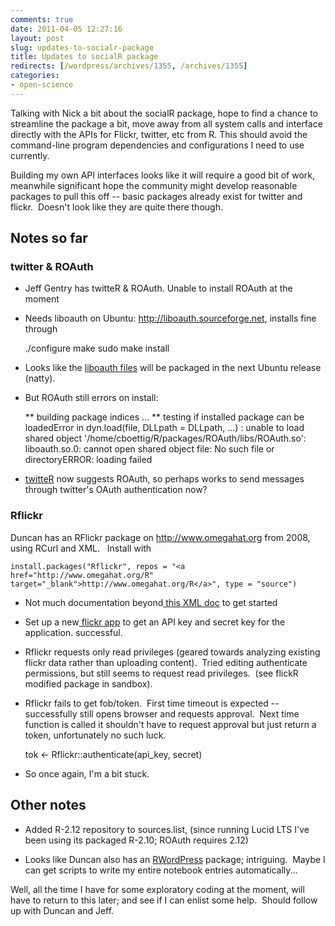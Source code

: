 ```yaml
---
comments: true
date: 2011-04-05 12:27:16
layout: post
slug: updates-to-socialr-package
title: Updates to socialR package
redirects: [/wordpress/archives/1355, /archives/1355]
categories:
- open-science
---
```


Talking with Nick a bit about the socialR package, hope to find a chance to streamline the package a bit, move away from all system calls and interface directly with the APIs for Flickr, twitter, etc from R. This should avoid the command-line program dependencies and configurations I need to use currently.

Building my own API interfaces looks like it will require a good bit of work, meanwhile significant hope the community might develop reasonable packages to pull this off -- basic packages already exist for twitter and flickr.  Doesn't look like they are quite there though.


## Notes so far




### twitter & ROAuth





	
  * Jeff Gentry has twitteR & ROAuth.  Unable to install ROAuth at the moment

	
  * Needs liboauth on Ubuntu: http://liboauth.sourceforge.net, installs fine through



    
    ./configure
    make
    sudo make install





	
  * Looks like the [liboauth files](http://packages.ubuntu.com/natty/i386/liboauth0) will be packaged in the next Ubuntu release (natty).

	
  * But ROAuth still errors on install:



    
    ** building package indices ...
    ** testing if installed package can be loadedError in dyn.load(file, DLLpath = DLLpath, ...) :
    unable to load shared object '/home/cboettig/R/packages/ROAuth/libs/ROAuth.so':
    liboauth.so.0: cannot open shared object file: No such file or directoryERROR: loading failed





	
  * [twitteR](http://cran.r-project.org/web/packages/twitteR/) now suggests ROAuth, so perhaps works to send messages through twitter's OAuth authentication now?




### Rflickr


Duncan has an RFlickr package on http://www.omegahat.org from 2008, using RCurl and XML.   Install with

    
    install.packages("Rflickr", repos = "<a href="http://www.omegahat.org/R" target="_blank">http://www.omegahat.org/R</a>", type = "source")
    





	
  * Not much documentation beyond[ this XML doc](file:///home/cboettig/R/packages/Rflickr/doc/Rflickr.xml) to get started

	
  * Set up a new[ flickr app](http://www.flickr.com/services/apps/72157626435666824/) to get an API key and secret key for the application. successful.

	
  * Rflickr requests only read privileges (geared towards analyzing existing flickr data rather than uploading content).  Tried editing authenticate permissions, but still seems to request read privileges.  (see flickR modified package in sandbox).

	
  * Rflickr fails to get fob/token.  First time timeout is expected -- successfully still opens browser and requests approval.  Next time function is called it shouldn't have to request approval but just return a token, unfortunately no such luck.



    
    tok <- Rflickr::authenticate(api_key, secret)





	
  * So once again, I'm a bit stuck.




## Other notes





	
  * Added R-2.12 repository to sources.list, (since running Lucid LTS I've been using its packaged R-2.10; ROAuth requires 2.12)

	
  * Looks like Duncan also has an [RWordPress](http://www.omegahat.org/RWordPress/) package; intriguing.  Maybe I can get scripts to write my entire notebook entries automatically...


Well, all the time I have for some exploratory coding at the moment, will have to return to this later; and see if I can enlist some help.  Should follow up with Duncan and Jeff.

